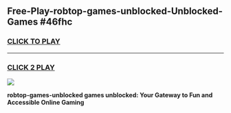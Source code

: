 
## Free-Play-robtop-games-unblocked-Unblocked-Games #46fhc
<h3>
<a href="https://news.freeplayer.one?title=robtop-games-unblocked&ref=8M">CLICK TO PLAY</a></h3>
<hr>

<h3>
<a href="https://news.freeplayer.one?title=robtop-games-unblocked&ref=8M">CLICK 2 PLAY</a>
  
</h3>

<a href="https://news.freeplayer.one?title=robtop-games-unblocked&ref=8M"><img src="https://clearcache.store/games.png"></a>


**robtop-games-unblocked games unblocked: Your Gateway to Fun and Accessible Online Gaming**
